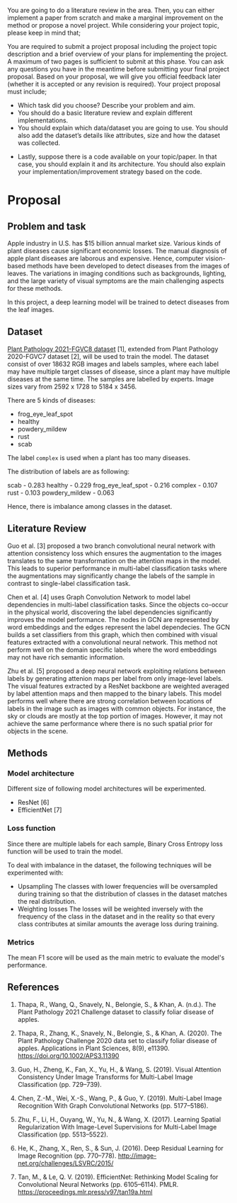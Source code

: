 You are going to do a literature review in the area. Then, you can either implement a paper from scratch and make a marginal improvement on the method or propose a novel project. While considering your project topic, please keep in mind that;

You are required to submit a project proposal including the project topic description and a brief overview of your plans for implementing the project. A maximum of two pages is sufficient to submit at this phase. You can ask any questions you have in the meantime before submitting your final project proposal. Based on your proposal, we will give you official feedback later (whether it is accepted or any revision is required). Your project proposal must include;
+ Which task did you choose? Describe your problem and aim.
+ You should do a basic literature review and explain different implementations.
+ You should explain which data/dataset you are going to use. You should also add the dataset’s details like attributes, size and how the dataset was collected.
- Lastly, suppose there is a code available on your topic/paper. In that case, you should explain it and its
  architecture. You should also explain your implementation/improvement strategy based on the code.


# Proposal

## Problem and task

Apple industry in U.S. has $15 billion annual market size. Various kinds of plant diseases cause significant economic losses. The manual diagnosis of apple plant diseases are laborous and expensive. Hence, computer vision-based methods have been developed to detect diseases from the images of leaves. The variations in imaging conditions such as backgrounds, lighting, and the large variety of visual symptoms are the main challenging aspects for these methods. 

In this project, a deep learning model will be trained to detect diseases from the leaf images. 

## Dataset

[Plant Pathology 2021-FGVC8 dataset](https://www.kaggle.com/c/plant-pathology-2021-fgvc8/overview) [1], extended from Plant Pathology 2020-FGVC7 dataset [2], will be used to train the model. The dataset consist of over 18632 RGB images and labels samples, where each label may have multiple target classes of disease, since a plant may have multiple diseases at the same time. The samples are labelled by experts.
Image sizes vary from 2592 x 1728 to 5184 x 3456. 

There are 5 kinds of diseases:

- frog_eye_leaf_spot
- healthy
- powdery_mildew
- rust
- scab

The label `complex` is used when a plant has too many diseases.

The distribution of labels are as following:

scab                     - 0.283
healthy                  - 0.229
frog_eye_leaf_spot       - 0.216
complex                  - 0.107
rust                     - 0.103
powdery_mildew           - 0.063

Hence, there is imbalance among classes in the dataset.

## Literature Review
Guo et al. [3] proposed a two branch convolutional neural network with attention consistency loss which 
ensures the augmentation to the images translates to the same transformation on the attention maps in the model. 
This leads to superior performance in multi-label classification tasks where the augmentations may significantly change
the labels of the sample in contrast to single-label classification task. 

Chen et al. [4] uses Graph Convolution Network to model label dependencies in multi-label classification tasks. Since the objects co-occur in the physical world, discovering the label dependencies significantly improves the model performance. The nodes in GCN are represented by word embeddings and the edges represent the label dependecies. The GCN builds a set classifiers from this graph, which then combined with visual features extracted with a convolutional neural network. This method not perform well on the domain specific labels where the word embeddings may not have rich semantic information. 

Zhu et al. [5] proposed a deep neural network exploiting relations between labels by generating attenion maps per label from only image-level labels. The visual features extracted by a ResNet backbone are weighted averaged by label attention maps and then mapped to the binary labels. This model performs well where there are strong correlation between locations of labels in the image such as images with common objects. For instance, the sky or clouds are mostly at the top portion of images. However, it may not achieve the same performance where there is no such spatial prior for objects in the scene.

## Methods

### Model architecture

Different size of following model architectures will be experimented. 
- ResNet [6]
- EfficientNet [7]

### Loss function 

Since there are multiple labels for each sample, Binary Cross Entropy loss function will be used to train the model. 

To deal with imbalance in the dataset, the following techniques will be experimented with: 
- Upsampling
The classes with lower frequencies will be oversampled during training so that the distribution of classes in the dataset matches the real distribution.
- Weighting losses
The losses will be weighted inversely with the frequency of the class in the dataset and in the reality so that every class contributes at similar amounts the average loss during training. 


### Metrics
The mean F1 score will be used as the main metric to evaluate the model's performance.



## References

1) Thapa, R., Wang, Q., Snavely, N., Belongie, S., & Khan, A. (n.d.). The Plant Pathology 2021 Challenge dataset to classify foliar disease of apples.

2) Thapa, R., Zhang, K., Snavely, N., Belongie, S., & Khan, A. (2020). The Plant Pathology Challenge 2020 data set to classify foliar disease of apples. Applications in Plant Sciences, 8(9), e11390. https://doi.org/10.1002/APS3.11390

3) Guo, H., Zheng, K., Fan, X., Yu, H., & Wang, S. (2019). Visual Attention Consistency Under Image Transforms for Multi-Label Image Classification (pp. 729–739).

4) Chen, Z.-M., Wei, X.-S., Wang, P., & Guo, Y. (2019). Multi-Label Image Recognition With Graph Convolutional Networks (pp. 5177–5186).

5) Zhu, F., Li, H., Ouyang, W., Yu, N., & Wang, X. (2017). Learning Spatial Regularization With Image-Level Supervisions for Multi-Label Image Classification (pp. 5513–5522).

6) He, K., Zhang, X., Ren, S., & Sun, J. (2016). Deep Residual Learning for Image Recognition (pp. 770–778). http://image-net.org/challenges/LSVRC/2015/

7) Tan, M., & Le, Q. V. (2019). EfficientNet: Rethinking Model Scaling for Convolutional Neural Networks (pp. 6105–6114). PMLR. https://proceedings.mlr.press/v97/tan19a.html